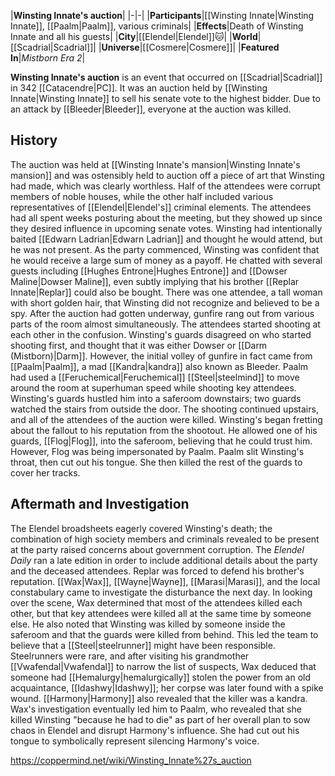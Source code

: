 |**Winsting Innate's auction**|
|-|-|
|**Participants**|[[Winsting Innate\|Winsting Innate]], [[Paalm\|Paalm]], various criminals|
|**Effects**|Death of Winsting Innate and all his guests|
|**City**|[[Elendel\|Elendel]]🐱︎|
|**World**|[[Scadrial\|Scadrial]]|
|**Universe**|[[Cosmere\|Cosmere]]|
|**Featured In**|*Mistborn Era 2*|


**Winsting Innate's auction** is an event that occurred on [[Scadrial\|Scadrial]] in 342 [[Catacendre\|PC]]. It was an auction held by [[Winsting Innate\|Winsting Innate]] to sell his senate vote to the highest bidder. Due to an attack by [[Bleeder\|Bleeder]], everyone at the auction was killed.

## History
The auction was held at [[Winsting Innate's mansion\|Winsting Innate's mansion]] and was ostensibly held to auction off a piece of art that Winsting had made, which was clearly worthless. Half of the attendees were corrupt members of noble houses, while the other half included various representatives of [[Elendel\|Elendel's]] criminal elements. The attendees had all spent weeks posturing about the meeting, but they showed up since they desired influence in upcoming senate votes. Winsting had intentionally baited [[Edwarn Ladrian\|Edwarn Ladrian]] and thought he would attend, but he was not present.
As the party commenced, Winsting was confident that he would receive a large sum of money as a payoff. He chatted with several guests including [[Hughes Entrone\|Hughes Entrone]] and [[Dowser Maline\|Dowser Maline]], even subtly implying that his brother [[Replar Innate\|Replar]] could also be bought. There was one attendee, a tall woman with short golden hair, that Winsting did not recognize and believed to be a spy.
After the auction had gotten underway, gunfire rang out from various parts of the room almost simultaneously. The attendees started shooting at each other in the confusion. Winsting's guards disagreed on who started shooting first, and thought that it was either Dowser or [[Darm (Mistborn)\|Darm]]. However, the initial volley of gunfire in fact came from [[Paalm\|Paalm]], a mad [[Kandra\|kandra]] also known as Bleeder. Paalm had used a [[Feruchemical\|Feruchemical]] [[Steel\|steelmind]] to move around the room at superhuman speed while shooting key attendees.
Winsting's guards hustled him into a saferoom downstairs; two guards watched the stairs from outside the door. The shooting continued upstairs, and all of the attendees of the auction were killed. Winsting's began fretting about the fallout to his reputation from the shootout. He allowed one of his guards, [[Flog\|Flog]], into the saferoom, believing that he could trust him. However, Flog was being impersonated by Paalm. Paalm slit Winsting's throat, then cut out his tongue. She then killed the rest of the guards to cover her tracks.

## Aftermath and Investigation
The Elendel broadsheets eagerly covered Winsting's death; the combination of high society members and criminals revealed to be present at the party raised concerns about government corruption. The *Elendel Daily* ran a late edition in order to include additional details about the party and the deceased attendees. Replar was forced to defend his brother's reputation.
[[Wax\|Wax]], [[Wayne\|Wayne]], [[Marasi\|Marasi]], and the local constabulary came to investigate the disturbance the next day. In looking over the scene, Wax determined that most of the attendees killed each other, but that key attendees were killed all at the same time by someone else. He also noted that Winsting was killed by someone inside the saferoom and that the guards were killed from behind. This led the team to believe that a [[Steel\|steelrunner]] might have been responsible. Steelrunners were rare, and after visiting his grandmother [[Vwafendal\|Vwafendal]] to narrow the list of suspects, Wax deduced that someone had [[Hemalurgy\|hemalurgically]] stolen the power from an old acquaintance, [[Idashwy\|Idashwy]]; her corpse was later found with a spike wound. [[Harmony\|Harmony]] also revealed that the killer was a kandra. Wax's investigation eventually led him to Paalm, who revealed that she killed Winsting "because he had to die" as part of her overall plan to sow chaos in Elendel and disrupt Harmony's influence. She had cut out his tongue to symbolically represent silencing Harmony's voice.



https://coppermind.net/wiki/Winsting_Innate%27s_auction